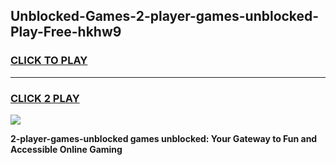 
## Unblocked-Games-2-player-games-unblocked-Play-Free-hkhw9
<h3>
<a href="https://premium76.site?title=2-player-games-unblocked&ref=21A">CLICK TO PLAY</a></h3>
<hr>

<h3>
<a href="https://premium76.site?title=2-player-games-unblocked&ref=21A">CLICK 2 PLAY</a>
  
</h3>

<a href="https://premium76.site?title=2-player-games-unblocked&ref=21A"><img src="https://clearcache.store/games.png"></a>


**2-player-games-unblocked games unblocked: Your Gateway to Fun and Accessible Online Gaming**
